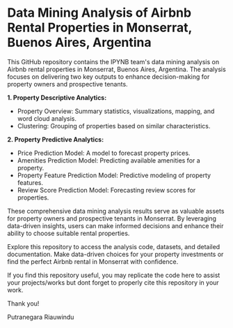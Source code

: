 # Data Mining Analysis of Airbnb Rental Properties in Monserrat, Buenos Aires, Argentina

This GitHub repository contains the IPYNB team's data mining analysis on Airbnb rental properties in Monserrat, Buenos Aires, Argentina. The analysis focuses on delivering two key outputs to enhance decision-making for property owners and prospective tenants.

**1. Property Descriptive Analytics:**

- Property Overview: Summary statistics, visualizations, mapping, and word cloud analysis.
- Clustering: Grouping of properties based on similar characteristics.

**2. Property Predictive Analytics:**

- Price Prediction Model: A model to forecast property prices.
- Amenities Prediction Model: Predicting available amenities for a property.
- Property Feature Prediction Model: Predictive modeling of property features.
- Review Score Prediction Model: Forecasting review scores for properties.

These comprehensive data mining analysis results serve as valuable assets for property owners and prospective tenants in Monserrat. By leveraging data-driven insights, users can make informed decisions and enhance their ability to choose suitable rental properties.

Explore this repository to access the analysis code, datasets, and detailed documentation. Make data-driven choices for your property investments or find the perfect Airbnb rental in Monserrat with confidence.

If you find this repository useful, you may replicate the code here to assist your projects/works but dont forget to properly cite this repository in your work.

Thank you!

Putranegara Riauwindu
